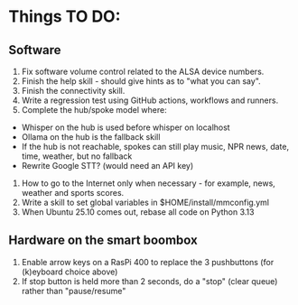 # Things TO DO:

## Software
1. Fix software volume control related to the ALSA device numbers.
1. Finish the help skill - should give hints as to "what you can say".
1. Finish the connectivity skill.
1. Write a regression test using GitHub actions, workflows and runners.
1. Complete the hub/spoke model where:
  - Whisper on the hub is used before whisper on localhost
  - Ollama on the hub is the fallback skill
  - If the hub is not reachable, spokes can still play music, NPR news, date, time, weather, but no fallback 
  - Rewrite Google STT? (would need an API key)
1. How to go to the Internet only when necessary - for example, news, weather and sports scores. 
1. Write a skill to set global variables in $HOME/install/mmconfig.yml 
1. When Ubuntu 25.10 comes out, rebase all code on Python 3.13

## Hardware on the smart boombox
1. Enable arrow keys on a RasPi 400 to replace the 3 pushbuttons (for (k)eyboard choice above)
1. If stop button is held more than 2 seconds, do a "stop" (clear queue) rather than "pause/resume" 
